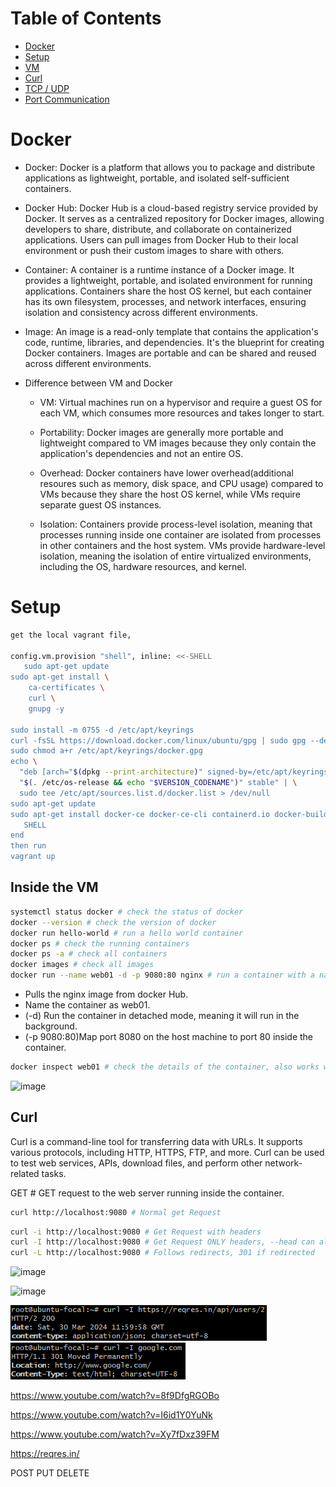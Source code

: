 # Table of Contents

- [Docker](#docker)
- [Setup](#setup)
- [VM](#inside-the-vm)
- [Curl](#curl)
- [TCP / UDP](#tcp--udp)
- [Port Communication](#port-communication)


# Docker
- Docker: Docker is a platform that allows you to package and distribute applications as lightweight, portable, and isolated self-sufficient containers.


- Docker Hub: Docker Hub is a cloud-based registry service provided by Docker. It serves as a centralized repository for Docker images, allowing developers to share, distribute, and collaborate on containerized applications. Users can pull images from Docker Hub to their local environment or push their custom images to share with others.


- Container: A container is a runtime instance of a Docker image. It provides a lightweight, portable, and isolated environment for running applications. Containers share the host OS kernel, but each container has its own filesystem, processes, and network interfaces, ensuring isolation and consistency across different environments.


- Image: An image is a read-only template that contains the application's code, runtime, libraries, and dependencies. It's the blueprint for creating Docker containers. Images are portable and can be shared and reused across different environments.


- Difference between VM and Docker
  - VM: Virtual machines run on a hypervisor and require a guest OS for each VM, which consumes more resources and takes longer to start.  
  
  - Portability: Docker images are generally more portable and lightweight compared to VM images because they only contain the application's dependencies and not an entire OS.
  
  - Overhead: Docker containers have lower overhead(additional resoures such as memory, disk space, and CPU usage) compared to VMs because they share the host OS kernel, while VMs require separate guest OS instances. 

  - Isolation: Containers provide process-level isolation, meaning that processes running inside one container are isolated from processes in other containers and the host system.
    VMs provide hardware-level isolation, meaning the isolation of entire virtualized environments, including the OS, hardware resources, and kernel.
    

# Setup
```bash
get the local vagrant file,

config.vm.provision "shell", inline: <<-SHELL
   sudo apt-get update
sudo apt-get install \
    ca-certificates \
    curl \
    gnupg -y

sudo install -m 0755 -d /etc/apt/keyrings
curl -fsSL https://download.docker.com/linux/ubuntu/gpg | sudo gpg --dearmor -o /etc/apt/keyrings/docker.gpg
sudo chmod a+r /etc/apt/keyrings/docker.gpg
echo \
  "deb [arch="$(dpkg --print-architecture)" signed-by=/etc/apt/keyrings/docker.gpg] https://download.docker.com/linux/ubuntu \
  "$(. /etc/os-release && echo "$VERSION_CODENAME")" stable" | \
  sudo tee /etc/apt/sources.list.d/docker.list > /dev/null
sudo apt-get update
sudo apt-get install docker-ce docker-ce-cli containerd.io docker-buildx-plugin docker-compose-plugin -y
   SHELL
end
then run
vagrant up
```

## Inside the VM

```bash
systemctl status docker # check the status of docker
docker --version # check the version of docker
docker run hello-world # run a hello world container
docker ps # check the running containers
docker ps -a # check all containers
docker images # check all images
docker run --name web01 -d -p 9080:80 nginx # run a container with a name and port mapping
```

* Pulls the nginx image from docker Hub.
* Name the container as web01.
* (-d) Run the container in detached mode, meaning it will run in the background.
* (-p 9080:80)Map port 8080 on the host machine to port 80 inside the container.


```bash
docker inspect web01 # check the details of the container, also works with id instead of container name
```
  
![image](https://github.com/Keeriiim/Vagrant/assets/117115289/3bee96c5-e3d2-45f1-b35f-4d962f0a0aa8)


## Curl
Curl is a command-line tool for transferring data with URLs. It supports various protocols, including HTTP, HTTPS, FTP, and more. Curl can be used to test web services, APIs, download files, and perform other network-related tasks.

GET # GET request to the web server running inside the container.
```bash
curl http://localhost:9080 # Normal get Request
```


```bash
curl -i http://localhost:9080 # Get Request with headers
curl -I http://localhost:9080 # Get Request ONLY headers, --head can also be used
curl -L http://localhost:9080 # Follows redirects, 301 if redirected
```
![image](https://github.com/Keeriiim/Vagrant/assets/117115289/79b1e268-788e-445d-8713-37547564dc97)

![image](https://github.com/Keeriiim/Vagrant/assets/117115289/cf3ea479-84be-4014-b7cf-482de6689884)


![img_3.png](img_3.png)  
![img_4.png](img_4.png)



https://www.youtube.com/watch?v=8f9DfgRGOBo

https://www.youtube.com/watch?v=I6id1Y0YuNk

https://www.youtube.com/watch?v=Xy7fDxz39FM

https://reqres.in/



POST
PUT
DELETE
```bash
